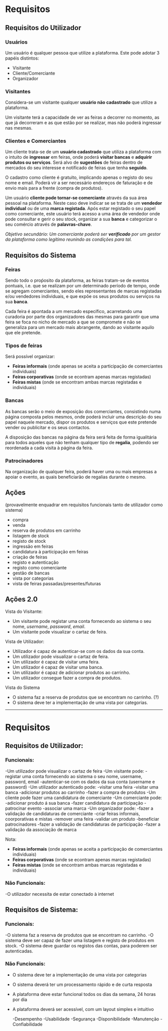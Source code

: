 # Requisitos

## Requisitos do Utilizador

### Usuários

Um usuário é qualquer pessoa que utilize a plataforma.
Este pode adotar 3 papéis distintos:
- Visitante
- Cliente/Comerciante
- Organizador

### Visitantes

Considera-se um visitante qualquer **usuário não cadastrado** que utilize a plataforma.

Um visitante terá a capacidade de ver as feiras a decorrer no momento, as que já decorreram e as que estão por se realizar, mas não poderá ingressar nas mesmas.

### Clientes e Comerciantes

Um cliente trata-se de um **usuário cadastrado** que utiliza a plataforma com o intuito de **ingressar** em feiras, onde poderá **visitar bancas** e **adquirir produtos ou serviços**. Será alvo de **sugestões** de feiras dentro de mercados do seu interesse e notificado de feiras que tenha **seguido**.

O cadastro como cliente é gratuito, implicando apenas o registo do seu nome e email.
Poderá vir a ser necessário endereços de faturação e de envio mais para a frente (compra de produtos).

Um usuário **cliente pode tornar-se comerciante** através da sua área pessoal na plataforma. Neste caso deve indicar se se trata de um **vendedor individual** ou de uma **marca registada**. Após estar registado o seu papel como comerciante, este usuário terá acesso a uma área de vendedor onde pode consultar e gerir o seu stock, organizar a sua **banca** e categorizar o seu comércio através de **palavras-chave**.

*Objetivo secundário: Um comerciante poderá ser **verificado** por um gestor da plataforma como legítimo reunindo as condições para tal.*

## Requisitos do Sistema

### Feiras

Sendo todo o proṕosito da plataforma, as feiras tratam-se de eventos pontuais, i.e. que se realizam por um determinado período de tempo, onde se agregam comerciantes, sendo eles representantes de marcas registadas e/ou vendedores individuais, e que expõe os seus produtos ou serviços na sua **banca**.

Cada feira é apontada a um mercado específico, acarretando uma curadoria por parte dos organizadores das mesmas para garantir que uma feira se foca no nicho de mercado a que se compromete e não se generaliza para um mercado mais abrangente, dando ao visitante aquilo que ele pretende.

### Tipos de feiras

Será possível organizar:
- **Feiras informais** (onde apenas se aceita a participação de comerciantes individuais) 
- **Feiras corporativas** (onde se econtram apenas marcas registadas)
- **Feiras mistas** (onde se encontram ambas marcas registadas e individuais)

### Bancas

As bancas serão o meio de exposição dos comerciantes, consistindo numa página composta pelos mesmos, onde poderá incluir uma descrição do seu papel naquele mercado, dispor os produtos e serviços que este pretende vender ou publicitar e os seus contactos.

A disposição das bancas na página da feira será feita de forma igualitária para todos aqueles que não tenham qualquer tipo de **regalia**, podendo ser reordenada a cada visita à página da feira.

### Patrocinadores

Na organização de qualquer feira, poderá haver uma ou mais empresas a apoiar o evento, as quais beneficiarão de regalias durante o mesmo.

## Ações
(provavelmente enquadrar em requisitos funcionais tanto de utilizador como sistema)

- compra
- venda
- reserva de produtos em carrinho
- listagem de stock
- registo de stock
- ingressão em feiras
- candidatura à participação em feiras
- criação de feiras
- registo e autenticação
- registo como comerciante
- gestão de bancas
- vista por categorias
- vista de feiras passadas/presentes/futuras

## Ações 2.0

Vista do Visitante:
- Um visitante pode registar uma conta fornecendo ao sistema o seu nome, *username*, *password*, *email*.
- Um visitante pode visualizar o cartaz de feira.

Vista de Utilizador:

- Utilizador é capaz de autenticar-se com os dados da sua conta.
- Um utilizador pode visualizar o cartaz de feira.
- Um utilizador é capaz de visitar uma feira.
- Um utilizador é capaz de visitar uma banca.
- Um utilizador é capaz de adicionar produtos ao carrinho.
- Um utilizador consegue fazer a compra de produtos.

Vista do Sistema
- O sistema faz a reserva de produtos que se encontram no carrinho. (?) 
- O sistema deve ter a implementação de uma vista por categorias.
___________________________________________________________________________________________________________________
# Requisitos

## Requisitos de Utilizador:

### Funcionais:
-Um utilizador pode visualizar o cartaz de feira
-Um visitante pode:
  -registar uma conta fornecendo ao sistema o seu nome, username, password, email
  -autenticar-se com os dados da sua conta (username e password)
-Um utilizador autenticado pode: 
  -visitar uma feira
  -visitar uma banca
  -adicionar produtos ao carrinho
  -fazer a compra de produtos
-Um cliente pode fazer uma candidatura de comerciante
-Um comerciante pode:
  -adicionar produto á sua banca
  -fazer candidatura de participação
  -patrocinar evento
  -associar uma marca
 -Um organizador pode:
  -fazer a validação de candidaturas de comerciante
  -criar feiras informais, coorporativas e mistas
  -remover uma feira
  -validar um produto
  -beneficiar patrocinadores
  -fazer a validação de candidaturas de participação
  -fazer a validação da associação de marca
  
Nota: 
- **Feiras informais** (onde apenas se aceita a participação de comerciantes individuais) 
- **Feiras corporativas** (onde se econtram apenas marcas registadas)
- **Feiras mistas** (onde se encontram ambas marcas registadas e individuais)
  
### Não Funcionais:
  -O utilizador necessita de estar conectado à internet
  
## Requisitos de Sistema:

### Funcionais:
  -O sistema faz a reserva de produtos que se encontram no carrinho.
  -O sistema deve ser capaz de fazer uma listagem e registo de produtos em stock.
  -O sistema deve guardar os registos das contas, para poderem ser autenticadas.
  
### Não Funcionais:
  - O sistema deve ter a implementação de uma vista por categorias
  - O sistema deverá ter um processamento rápido e de curta resposta
  - A plataforma deve estar funcional todos os dias da semana, 24 horas por dia
  - A plataforma deverá ser acessível, com um layout simples e intuitivo
 
	-Desempenho
	-Usabilidade
	-Segurança
	-Disponibilidade
	-Manutenção
	-Confiabilidade
